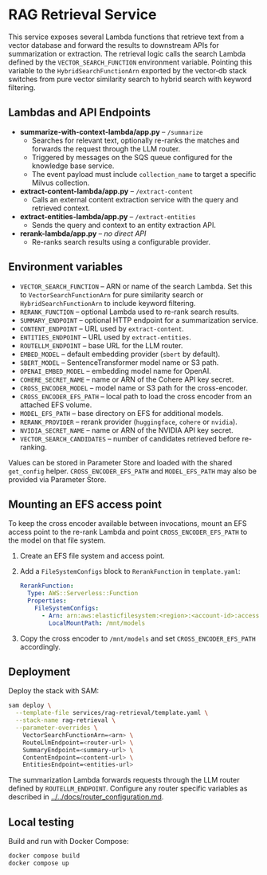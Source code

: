 # RAG Retrieval Service

This service exposes several Lambda functions that retrieve text from a vector database and forward the results to downstream APIs for summarization or extraction.
The retrieval logic calls the search Lambda defined by the `VECTOR_SEARCH_FUNCTION` environment variable. Pointing this variable to the
`HybridSearchFunctionArn` exported by the vector‑db stack switches from pure vector similarity search to hybrid search with keyword filtering.

## Lambdas and API Endpoints

- **summarize-with-context-lambda/app.py** – `/summarize`
  - Searches for relevant text, optionally re-ranks the matches and forwards the request through the LLM router.
  - Triggered by messages on the SQS queue configured for the knowledge base service.
  - The event payload must include ``collection_name`` to target a specific Milvus collection.
- **extract-content-lambda/app.py** – `/extract-content`
  - Calls an external content extraction service with the query and retrieved context.
- **extract-entities-lambda/app.py** – `/extract-entities`
  - Sends the query and context to an entity extraction API.
- **rerank-lambda/app.py** – _no direct API_
  - Re-ranks search results using a configurable provider.

## Environment variables

- `VECTOR_SEARCH_FUNCTION` – ARN or name of the search Lambda. Set this to `VectorSearchFunctionArn` for pure similarity search or `HybridSearchFunctionArn` to include keyword filtering.
- `RERANK_FUNCTION` – optional Lambda used to re-rank search results.
- `SUMMARY_ENDPOINT` – optional HTTP endpoint for a summarization service.
- `CONTENT_ENDPOINT` – URL used by `extract-content`.
- `ENTITIES_ENDPOINT` – URL used by `extract-entities`.
- `ROUTELLM_ENDPOINT` – base URL for the LLM router.
- `EMBED_MODEL` – default embedding provider (`sbert` by default).
- `SBERT_MODEL` – SentenceTransformer model name or S3 path.
- `OPENAI_EMBED_MODEL` – embedding model name for OpenAI.
 - `COHERE_SECRET_NAME` – name or ARN of the Cohere API key secret.
- `CROSS_ENCODER_MODEL` – model name or S3 path for the cross-encoder.
- `CROSS_ENCODER_EFS_PATH` – local path to load the cross encoder from an
  attached EFS volume.
- `MODEL_EFS_PATH` – base directory on EFS for additional models.
- `RERANK_PROVIDER` – rerank provider (`huggingface`, `cohere` or `nvidia`).
- `NVIDIA_SECRET_NAME` – name or ARN of the NVIDIA API key secret.
- `VECTOR_SEARCH_CANDIDATES` – number of candidates retrieved before re-ranking.

Values can be stored in Parameter Store and loaded with the shared `get_config` helper.
`CROSS_ENCODER_EFS_PATH` and `MODEL_EFS_PATH` may also be provided via Parameter Store.

## Mounting an EFS access point

To keep the cross encoder available between invocations, mount an EFS
access point to the re-rank Lambda and point `CROSS_ENCODER_EFS_PATH`
to the model on that file system.

1. Create an EFS file system and access point.
2. Add a `FileSystemConfigs` block to `RerankFunction` in
   `template.yaml`:

   ```yaml
   RerankFunction:
     Type: AWS::Serverless::Function
     Properties:
       FileSystemConfigs:
         - Arn: arn:aws:elasticfilesystem:<region>:<account-id>:access-point/<ap-id>
           LocalMountPath: /mnt/models
   ```
3. Copy the cross encoder to `/mnt/models` and set
   `CROSS_ENCODER_EFS_PATH` accordingly.

## Deployment

Deploy the stack with SAM:

```bash
sam deploy \
  --template-file services/rag-retrieval/template.yaml \
  --stack-name rag-retrieval \
  --parameter-overrides \
    VectorSearchFunctionArn=<arn> \
    RouteLlmEndpoint=<router-url> \
    SummaryEndpoint=<summary-url> \
    ContentEndpoint=<content-url> \
    EntitiesEndpoint=<entities-url>
```

The summarization Lambda forwards requests through the LLM router defined by
`ROUTELLM_ENDPOINT`. Configure any router specific variables as described in
[../../docs/router_configuration.md](../../docs/router_configuration.md).

## Local testing

Build and run with Docker Compose:

```bash
docker compose build
docker compose up
```
